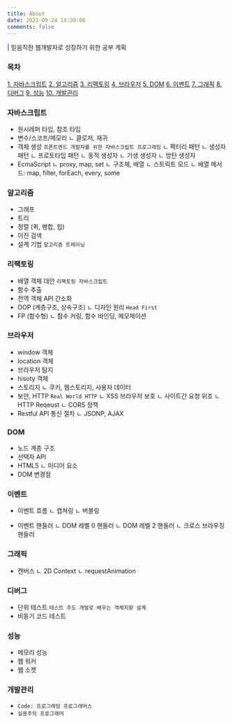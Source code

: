 ```yaml
---
title: About
date: 2021-09-24 14:39:08
comments: false
---
```


| 믿음직한 웹개발자로 성장하기 위한 공부 계획

### 목차

[1. 자바스크립트](#자바스크립트)
[2. 알고리즘](#알고리즘)
[3. 리팩토링](#리팩토링)
[4. 브라우저](#브라우저)
[5. DOM](#DOM)
[6. 이벤트](#이벤트)
[7. 그래픽](#그래픽)
[8. 디버그](#디버그)
[9. 성능](#성능)
[10. 개발관리](#개발관리)

### 자바스크립트

- 원시레퍼 타입, 참조 타입
- 변수/스코프/메모리
  ㄴ 클로저, 재귀
- 객체 생성 `프론트엔드 개발자를 위한 자바스크립트 프로그래밍`
  ㄴ 팩터리 패턴
  ㄴ 생성자 패턴
  ㄴ 프로토타입 패턴
  ㄴ 동적 생성자
  ㄴ 기생 생성자
  ㄴ 방탄 생성자
- EcmaScript
  ㄴ proxy, map, set
  ㄴ 구조체, 배열
  ㄴ 스트릭트 모드
  ㄴ 배열 메서드: map, filter, forEach, every, some

### 알고리즘

- 그래프
- 트리
- 정렬 (퀵, 병합, 힙)
- 이진 검색
- 설계 기법 `알고리즘 트레이닝`

### 리팩토링

- 배열 객체 대안 `리팩토링 자바스크립트`
- 함수 추출
- 전역 객체 API 간소화
- OOP (계층구조, 상속구조)
  ㄴ 디자인 원리 `Head First`
- FP (함수형)
  ㄴ 함수 커링, 함수 바인딩, 메모제이션

### 브라우저

- window 객체
- location 객체
- 브라우저 탐지
- hisoty 객체
- 스토리지
  ㄴ 쿠키, 웹스토리지, 사용자 데이터
- 보안, HTTP `Real World HTTP`
  ㄴ XSS 브라우저 보호
  ㄴ 사이트간 요청 위조
  ㄴ HTTP Reqeust
  ㄴ CORS 정책
- Restful API 통신 절차
  ㄴ JSONP, AJAX

### DOM

- 노드 계층 구조
- 선택자 API
- HTML5
  ㄴ 미디어 요소
- DOM 변경점

### 이벤트

- 이벤트 흐름
  ㄴ 캡쳐링
  ㄴ 버블링

- 이벤트 핸들러
  ㄴ DOM 레벨 0 핸들러
  ㄴ DOM 레벨 2 핸들러
  ㄴ 크로스 브라우징 핸들러

### 그래픽

- 캔버스
  ㄴ 2D Context
  ㄴ requestAnimation

### 디버그

- 단위 테스트 `테스트 주도 개발로 배우는 객체지향 설계`
- 비동기 코드 테스트

### 성능

- 메모리 성능
- 웹 워커
- 웹 소켓

### 개발관리

- `Code: 프로그래밍 프로그래머스`
- `실용주의 프로그래머`
